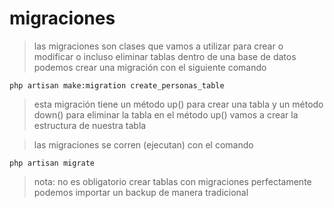 # migraciones

> las migraciones son clases que vamos a utilizar para crear o modificar o incluso eliminar tablas dentro de una base de datos
> podemos crear una migración con el siguiente comando

    php artisan make:migration create_personas_table

> esta migración tiene un método up() para crear una tabla y un método down() para eliminar la tabla
> en el método up() vamos a crear la estructura de nuestra tabla

> las migraciones se corren (ejecutan) con el comando

    php artisan migrate 

> nota: no es obligatorio crear tablas con migraciones
> perfectamente podemos importar un backup de manera tradicional